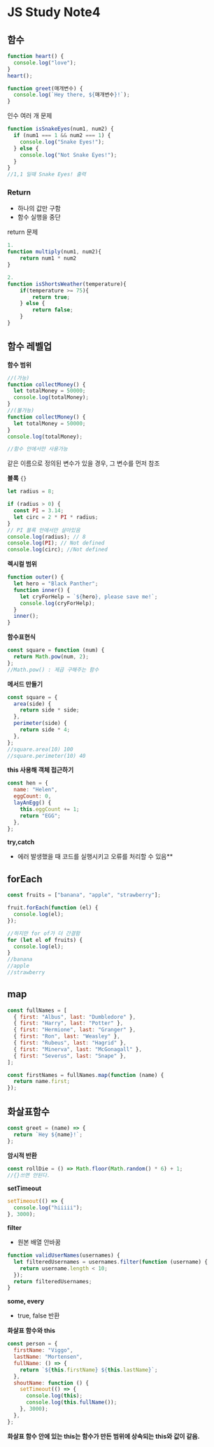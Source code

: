 # JS Study Note4

## 함수

```js
function heart() {
  console.log("love");
}
heart();
```

```js
function greet(매개변수) {
  console.log(`Hey there, ${매개변수}!`);
}
```

인수 여러 개 문제

```js
function isSnakeEyes(num1, num2) {
  if (num1 === 1 && num2 === 1) {
    console.log("Snake Eyes!");
  } else {
    console.log("Not Snake Eyes!");
  }
}
//1,1 일때 Snake Eyes! 출력
```

### Return

- 하나의 값만 구함
- 함수 실행을 중단

return 문제

```javaScript
1.
function multiply(num1, num2){
    return num1 * num2
}

2.
function isShortsWeather(temperature){
    if(temperature >= 75){
        return true;
    } else {
        return false;
    }
}
```

## 함수 레벨업

**함수 범위**

```jsx
//(가능)
function collectMoney() {
  let totalMoney = 50000;
  console.log(totalMoney);
}
//(불가능)
function collectMoney() {
  let totalMoney = 50000;
}
console.log(totalMoney);

//함수 안에서만 사용가능
```

같은 이름으로 정의된 변수가 있을 경우, 그 변수를 먼저 참조

**블록** `{}`

```jsx
let radius = 8;

if (radius > 0) {
  const PI = 3.14;
  let circ = 2 * PI * radius;
}
// PI 블록 안에서만 살아있음
console.log(radius); // 8
console.log(PI); // Not defined
console.log(circ); //Not defined
```

**렉시컬 범위**

```jsx
function outer() {
  let hero = "Black Panther";
  function inner() {
    let cryForHelp = `${hero}, please save me!`;
    console.log(cryForHelp);
  }
  inner();
}
```

**함수표현식**

```jsx
const square = function (num) {
  return Math.pow(num, 2);
};
//Math.pow() : 제곱 구해주는 함수
```

**메서드 만들기**

```jsx
const square = {
  area(side) {
    return side * side;
  },
  perimeter(side) {
    return side * 4;
  },
};
//square.area(10) 100
//square.perimeter(10) 40
```

**this 사용해 객체 접근하기**

```jsx
const hen = {
  name: "Helen",
  eggCount: 0,
  layAnEgg() {
    this.eggCount += 1;
    return "EGG";
  },
};
```

**try,catch**

- 에러 발생했을 때 코드를 실행시키고 오류를 처리할 수 있음\*\*

## forEach

```jsx
const fruits = ["banana", "apple", "strawberry"];

fruit.forEach(function (el) {
  console.log(el);
});

//하지만 for of가 더 간결함
for (let el of fruits) {
  console.log(el);
}
//banana
//apple
//strawberry
```

## map

```jsx
const fullNames = [
  { first: "Albus", last: "Dumbledore" },
  { first: "Harry", last: "Potter" },
  { first: "Hermione", last: "Granger" },
  { first: "Ron", last: "Weasley" },
  { first: "Rubeus", last: "Hagrid" },
  { first: "Minerva", last: "McGonagall" },
  { first: "Severus", last: "Snape" },
];

const firstNames = fullNames.map(function (name) {
  return name.first;
});
```

## 화살표함수

```js
const greet = (name) => {
  return `Hey ${name}!`;
};
```

**암시적 반환**

```js
const rollDie = () => Math.floor(Math.random() * 6) + 1;
//{}쓰면 안된다.
```

**setTimeout**

```js
setTimeout(() => {
  console.log("hiiiii");
}, 3000);
```

**filter**

- 원본 배열 안바꿈

```js
function validUserNames(usernames) {
  let filteredUsernames = usernames.filter(function (username) {
    return username.length < 10;
  });
  return filteredUsernames;
}
```

**some, every**

- true, false 반환

**화살표 함수와 this**

```js
const person = {
  firstName: "Viggo",
  lastName: "Mortensen",
  fullName: () => {
    return `${this.firstName} ${this.lastName}`;
  },
  shoutName: function () {
    setTimeout(() => {
      console.log(this);
      console.log(this.fullName());
    }, 3000);
  },
};
```

**화살표 함수 안에 있는 this는 함수가 만든 범위에 상속되는 this와 값이 같음.**
